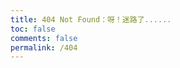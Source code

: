 ```yaml
---
title: 404 Not Found：呀！迷路了......
toc: false
comments: false
permalink: /404
---
```

<!DOCTYPE html>
<html>
    <head>
         <meta charset="UTF-8" />
         <title>万恶の 404</title>                                                                                                                                        
    </head>
    <body>
         <script type="text/javascript" src="//qzonestyle.gtimg.cn/qzone/hybrid/app/404/search_children.js" homePageName="返回博客首页" homePageUrl="https://www.ccyh.xyz"></script>
	</body>
</html>